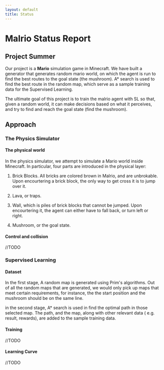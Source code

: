 ```yaml
---
layout: default
title: Status
---
```


# Malrio Status Report

## Project Summer

Our project is a **Mario** simulation game in Minecraft. We have built a generator that generates random mario world, on which the agent is run to find the best routes to the goal state (the mushroom). A* search is used to find the best route in the random map, which serve as a sample training data for the Supervised Learning.

The ultimate goal of this project is to train the malrio agent with SL so that, given a random world, it can make decisions based on what it perceives, and try to find and reach the goal state (find the mushroom). 

## Approach

### The Physics Simulator

#### The physical world

In the physics simulator, we attempt to simulate a Mario world inside Minecraft. In particular, four parts are introduced in the physical layer:

1. Brick Blocks. All bricks are colored brown in Malrio, and are unbrokable. Upon encourtering a brick block, the only way to get cross it is to jump over it.

2. Lava, or traps.

3. Wall, which is piles of brick blocks that cannot be jumped. Upon encourtering it, the agent can either have to fall back, or turn left or right.

4. Mushroom, or the goal state.

#### Control and collision 

//TODO

### Supervised Learning

#### Dataset

In the first stage, A random map is generated using Prim's algorithms. Out of all the random maps that are generated, we would only pick up maps that meet certain requirements, for instance, the the start position and the mushroom should be on the same line.

in the second stage, A* search is used in find the optimal path in those selected map. The path, and the map, along with other relevant data ( e.g. result, rewards), are added to the sample training data.

#### Training

//TODO

#### Learning Curve

//TODO
